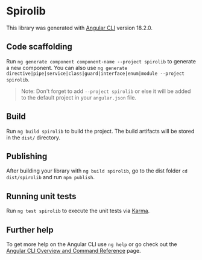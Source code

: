 # Spirolib

This library was generated with [Angular CLI](https://github.com/angular/angular-cli) version 18.2.0.

## Code scaffolding

Run `ng generate component component-name --project spirolib` to generate a new component. You can also use `ng generate directive|pipe|service|class|guard|interface|enum|module --project spirolib`.
> Note: Don't forget to add `--project spirolib` or else it will be added to the default project in your `angular.json` file. 

## Build

Run `ng build spirolib` to build the project. The build artifacts will be stored in the `dist/` directory.

## Publishing

After building your library with `ng build spirolib`, go to the dist folder `cd dist/spirolib` and run `npm publish`.

## Running unit tests

Run `ng test spirolib` to execute the unit tests via [Karma](https://karma-runner.github.io).

## Further help

To get more help on the Angular CLI use `ng help` or go check out the [Angular CLI Overview and Command Reference](https://angular.dev/tools/cli) page.
